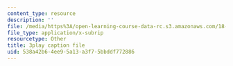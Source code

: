 ```yaml
---
content_type: resource
description: ''
file: /media/https%3A/open-learning-course-data-rc.s3.amazonaws.com/18-650-statistics-for-applications-fall-2016/538a42b64ee95a13a3f75bbddf772886_yP1S37BiEsQ.vtt
file_type: application/x-subrip
resourcetype: Other
title: 3play caption file
uid: 538a42b6-4ee9-5a13-a3f7-5bbddf772886
---
```

